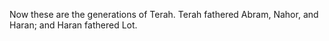 Now these are the generations of Terah. Terah fathered Abram, Nahor, and Haran; and Haran fathered Lot.
